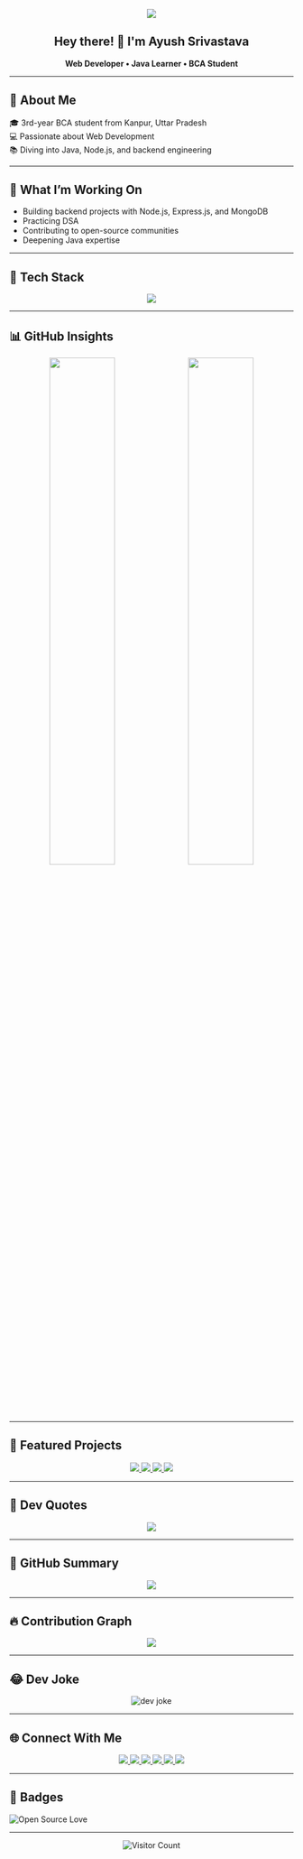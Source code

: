 <!-- Quote Header -->
<p align="center">
  <img src="https://readme-typing-svg.herokuapp.com?font=Fira+Code&size=24&pause=1000&center=true&vCenter=true&width=480&color=58A6FF&lines=Code.+Learn.+Build.+Repeat.">
</p>     

<h2 align="center">Hey there! 👋 I'm Ayush Srivastava</h2>
<p align="center"><strong>Web Developer • Java Learner • BCA Student</strong></p>

---

## 📍 <strong>About Me</strong>

🎓 3rd-year BCA student from Kanpur, Uttar Pradesh  
💻 Passionate about Web Development  
📚 Diving into Java, Node.js, and backend engineering

---

## 🚀 <strong>What I’m Working On</strong>

- Building backend projects with Node.js, Express.js, and MongoDB  
- Practicing DSA  
- Contributing to open-source communities  
- Deepening Java expertise

---

## 🧠 <strong>Tech Stack</strong>

<p align="center">
  <img src="https://skillicons.dev/icons?i=html,css,js,ts,react,nodejs,java,mongodb,git,vscode" />
</p>

---

## 📊 <strong>GitHub Insights</strong>

<p align="center">
  <img src="https://github-readme-stats.vercel.app/api?username=ayusshs16&show_icons=true&theme=github_dark&hide_rank=true" width="48%" />
  <img src="https://github-readme-stats.vercel.app/api/top-langs/?username=ayusshs16&layout=compact&theme=github_dark&hide_border=true" width="48%" />
</p>

---

## 📌 <strong>Featured Projects</strong>

<p align="center">
  <a href="https://github.com/ayusshs16/simon-says-2" target="_blank">
    <img src="https://github-readme-stats.vercel.app/api/pin/?username=ayusshs16&repo=simon-says-2&theme=github_dark" />
  </a>

  <a href="https://github.com/ayusshs16/Rock-Paper-Scissors-Web" target="_blank">
    <img src="https://github-readme-stats.vercel.app/api/pin/?username=ayusshs16&repo=Rock-Paper-Scissors-Web&theme=github_dark" />
  </a>

  <a href="https://github.com/ayusshs16/emoji-fighter-showdown" target="_blank">
    <img src="https://github-readme-stats.vercel.app/api/pin/?username=ayusshs16&repo=emoji-fighter-showdown&theme=github_dark" />
  </a>

  <a href="https://github.com/ayusshs16/passenger-counter-app" target="_blank">
    <img src="https://github-readme-stats.vercel.app/api/pin/?username=ayusshs16&repo=passenger-counter-app&theme=github_dark" />
  </a>
</p>

---

## 🧠 <strong>Dev Quotes</strong>

<p align="center">
  <img src="https://quotes-github-readme.vercel.app/api?type=horizontal&theme=tokyonight" />
</p>

---

## 🧾 <strong>GitHub Summary</strong>

<p align="center">
  <img src="https://github-profile-summary-cards.vercel.app/api/cards/profile-details?username=ayusshs16&theme=github_dark" />
</p>

---

## 🔥 <strong>Contribution Graph</strong>

<p align="center">
  <img src="https://github-readme-activity-graph.vercel.app/graph?username=ayusshs16&theme=github-compact&hide_border=true" />
</p>

---

## 😂 <strong>Dev Joke</strong>

<p align="center">
  <img src="https://readme-jokes.vercel.app/api?theme=tokyonight" alt="dev joke" />
</p>

---

## 🌐 <strong>Connect With Me</strong>

<p align="center">
  <a href="https://www.linkedin.com/in/ayusshs16/" target="_blank">
    <img src="https://img.shields.io/badge/LinkedIn-blue?style=flat-square&logo=linkedin&logoColor=white" />
  </a>
  <a href="mailto:ayushsrivastava9336@gmail.com">
    <img src="https://img.shields.io/badge/Gmail-red?style=flat-square&logo=gmail&logoColor=white" />
  </a>
  <a href="https://www.instagram.com/ayusshs.16/" target="_blank">
    <img src="https://img.shields.io/badge/Instagram-%23E4405F?style=flat-square&logo=instagram&logoColor=white" />
  </a>
  <a href="https://www.geeksforgeeks.org/user/ayushgfg16/" target="_blank">
    <img src="https://img.shields.io/badge/GeeksforGeeks-0F9D58?style=flat-square&logo=geeksforgeeks&logoColor=white" />
  </a>
  <a href="https://leetcode.com/u/Ayush9336/" target="_blank">
    <img src="https://img.shields.io/badge/LeetCode-FFA116?style=flat-square&logo=leetcode&logoColor=white" />
  </a>
  <a href="https://www.codechef.com/users/ayusshs16" target="_blank">
    <img src="https://img.shields.io/badge/CodeChef-5B4638?style=flat-square&logo=codechef&logoColor=white" />
  </a>
</p>


---

## 🏅 <strong>Badges</strong>

![Open Source Love](https://badges.frapsoft.com/os/v1/open-source.svg?v=103)

---

<p align="center">
  <img src="https://visitor-badge.laobi.icu/badge?page_id=ayusshs16.ayusshs16" alt="Visitor Count" />
</p>  
